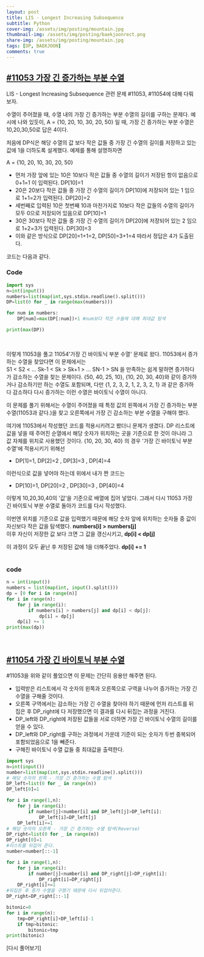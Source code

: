 ```yaml
---
layout: post
title: LIS - Longest Increasing Subsequence
subtitle: Python
cover-img: /assets/img/posting/mountain.jpg
thumbnail-img: /assets/img/posting/baekjoonrect.png
share-img: /assets/img/posting/mountain.jpg
tags: [DP, BAEKJOON]
comments: true
---
```


## [#11053 가장 긴 증가하는 부분 수열](https://www.acmicpc.net/problem/11053)

LIS - Longest Increasing Subsequence 관련 문제 #11053, #11054에 대해 다뤄보자.

수열이 주어졌을 때, 수열 내의 가장 긴 증가하는 부분 수열의 길이를 구하는 문제다. 예시에 나와 있듯이, A = {10, 20, 10, 30, 20, 50} 일 때, 가장 긴 증가하는 부분 수열은 10,20,30,50로 답은 4이다.

처음에 DP식은 해당 수열의 값 보다 작은 값들 중 가장 긴 수열의 길이를 저장하고 있는 값에 1을 더하도록 설계했다. 예제를 통해 설명하자면

A = {10, 20, 10, 30, 20, 50}

- 먼저 가장 앞에 있는 10은 10보다 작은 값들 중 수열의 길이가 저장된 항이 없음으로 0+1=1 이 입력된다. DP[10]=1
- 20은 20보다 작은 값들 중 가장 긴 수열의 길이가 DP[10]에 저장되어 있는 1 임으로 1+1=2가 입력된다. DP[20]=2
- 세번째로 입력된 10은 첫번째 10과 마찬가지로 10보다 작은 값들의 수열의 길이가 모두 0으로 저장되어 있음으로 DP[10]=1
- 30은 30보다 작은 값들 중 가장 긴 수열의 길이가 DP[20]에 저장되어 있는 2 임으로 1+2=3가 입력된다. DP[30]=3
- 이와 같은 방식으로 DP[20]=1+1=2, DP[50]=3+1=4 따라서 정답은 4가 도출된다.

코드는 다음과 같다.
<br>

### Code

```python
import sys
n=int(input())
numbers=list(map(int,sys.stdin.readline().split()))
DP=list(0 for _ in range(max(numbers)))

for num in numbers:
    DP[num]=max(DP[:num])+1 #num보다 작은 수들에 대해 최대값 탐색

print(max(DP))
```

<br>

이렇게 11053을 풀고 11054'가장 긴 바이토닉 부분 수열' 문제로 왔다.
11053에서 증가하는 수열을 찾았다면 이 문제에서는  
S1 < S2 < ... Sk-1 < Sk > Sk+1 > ... SN-1 > SN
을 만족하는 쉽게 말하면 증가하다가 감소하는 수열을 찾는 문제이다.
{50, 40, 25, 10}, {10, 20, 30, 40}와 같이 증가하거나 감소하기만 하는 수열도 포함되며, 다만 {1, 2, 3, 2, 1, 2, 3, 2, 1} 과 같은 증가하다 감소하다 다시 증가하는 이런 수열은 바이토닉 수열이 아니다.

이 문제를 풀기 위해서는 수열이 주어졌을 때 특정 값의 왼쪽에서 가장 긴 증가하는 부분 수열(11053과 같다.)을 찾고 오른쪽에서 가장 긴 감소하는 부분 수열을 구해야 했다.

여기에 11053에서 작성했던 코드를 적용시키려고 봤더니 문제가 생겼다. DP 리스트에 값을 넣을 때 주어진 순열에서 해당 숫자가 위치하는 곳을 기준으로 한 것이 아니라 그 값 자체를 위치로 사용했던 것이다.
{10, 20, 30, 40} 의 경우 '가장 긴 바이토닉 부분 수열'에 적용시키기 위해선

- DP[1]=1, DP[2]=2 , DP[3]=3 , DP[4]=4

이런식으로 값을 넣어야 하는데 위에서 내가 짠 코드는

- DP[10]=1, DP[20]=2 , DP[30]=3 , DP[40]=4

이렇게 10,20,30,40의 '값'을 기준으로 배열에 집어 넣었다.
그래서 다시 11053 가장 긴 바이토닉 부분 수열로 돌아가 코드를 다시 작성했다.

이번엔 위치를 기준으로 값을 입력했기 때문에 해당 숫자 앞에 위치하는 숫자들 중 값이 자신보다 작은 값을 탐색했다. **numbers[i] > numbers[j]** <br>
이후 자신이 저장한 값 보다 크면 그 값을 갱신시키고, **dp[i] < dp[j]**

이 과정이 모두 끝난 후 저장된 값에 1을 더해주었다. **dp[i] += 1** <br>
<br>

### code

```python
n = int(input())
numbers = list(map(int, input().split()))
dp = [0 for i in range(n)]
for i in range(n):
    for j in range(i):
        if numbers[i] > numbers[j] and dp[i] < dp[j]:
            dp[i] = dp[j]
    dp[i] += 1
print(max(dp))
```

<br>

## [#11054 가장 긴 바이토닉 부분 수열](https://www.acmicpc.net/problem/11054)

#11053을 위와 같이 풀었으면 이 문제는 간단히 응용만 해주면 된다.

- 입력받은 리스트에서 각 숫자의 왼쪽과 오른쪽으로 구역을 나누어 증가하는 가장 긴 수열을 구해줄 것이다.
- 오른쪽 구역에서는 감소하는 가장 긴 수열을 찾아야 하기 때문에 먼저 리스트를 뒤집은 후 DP_right에 다 저장했으면 이 결과를 다시 뒤집는 과정을 거친다.
- DP_left와 DP_right에 저장된 값들을 서로 더하면 가장 긴 바이토닉 수열의 길이를 얻을 수 있다.
- DP_left와 DP_right를 구하는 과정에서 가운데 기준이 되는 숫자가 두번 중복되어 포함되었음으로 1을 빼준다.
- 구해진 바이토닉 수열 값들 중 최대값을 출력한다.

```python
import sys
n=int(input())
number=list(map(int,sys.stdin.readline().split()))
# 해당 숫자의 왼쪽 - 가장 긴 증가하는 수열 탐색
DP_left=list(0 for _ in range(n))
DP_left[0]=1

for i in range(1,n):
    for j in range(i):
        if number[j]<number[i] and DP_left[j]>DP_left[i]:
            DP_left[i]=DP_left[j]
    DP_left[i]+=1
# 해당 숫자의 오른쪽 - 가장 긴 증가하는 수열 탐색(Reverse)
DP_right=list(0 for _ in range(n))
DP_right[0]=1
#리스트를 뒤집어 준다.
number=number[::-1]

for i in range(1,n):
    for j in range(i):
        if number[j]<number[i] and DP_right[j]>DP_right[i]:
            DP_right[i]=DP_right[j]
    DP_right[i]+=1
#뒤집은 후 증가 수열을 구했기 때문에 다시 뒤집어준다.
DP_right=DP_right[::-1]

bitonic=0
for i in range(n):
    tmp=DP_right[i]+DP_left[i]-1
    if tmp>bitonic:
        bitonic=tmp
print(bitonic)
```

[다시 풀어보기]
<br>
<br>
